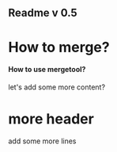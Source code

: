 ## Readme v 0.5

# How to merge?
#### How to use mergetool?

let's add some more content?

# more header

add some more lines
